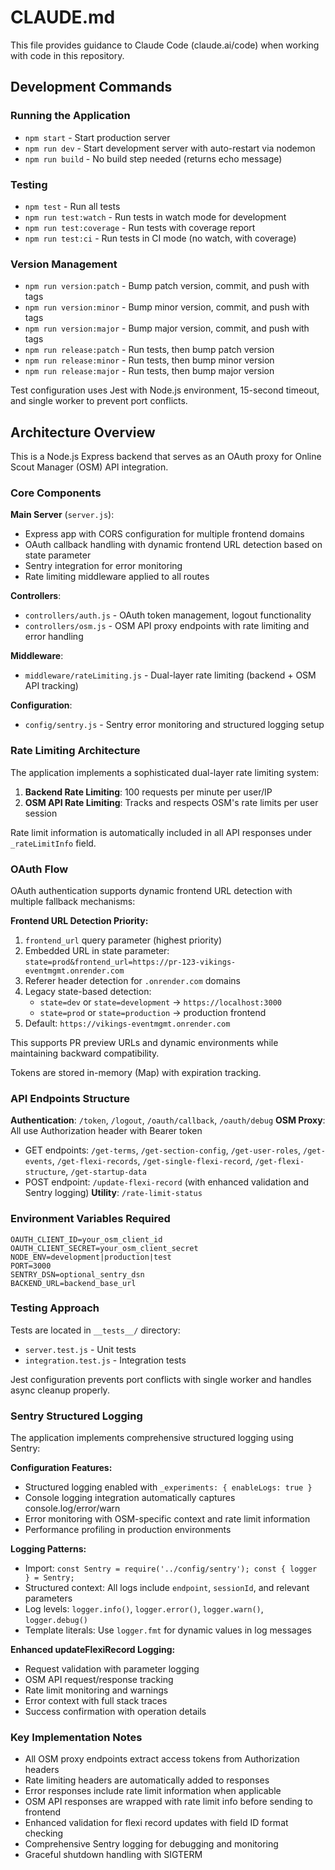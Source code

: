 # CLAUDE.md

This file provides guidance to Claude Code (claude.ai/code) when working with code in this repository.

## Development Commands

### Running the Application
- `npm start` - Start production server
- `npm run dev` - Start development server with auto-restart via nodemon
- `npm run build` - No build step needed (returns echo message)

### Testing
- `npm test` - Run all tests
- `npm run test:watch` - Run tests in watch mode for development
- `npm run test:coverage` - Run tests with coverage report
- `npm run test:ci` - Run tests in CI mode (no watch, with coverage)

### Version Management
- `npm run version:patch` - Bump patch version, commit, and push with tags
- `npm run version:minor` - Bump minor version, commit, and push with tags
- `npm run version:major` - Bump major version, commit, and push with tags
- `npm run release:patch` - Run tests, then bump patch version
- `npm run release:minor` - Run tests, then bump minor version
- `npm run release:major` - Run tests, then bump major version

Test configuration uses Jest with Node.js environment, 15-second timeout, and single worker to prevent port conflicts.

## Architecture Overview

This is a Node.js Express backend that serves as an OAuth proxy for Online Scout Manager (OSM) API integration.

### Core Components

**Main Server** (`server.js`):
- Express app with CORS configuration for multiple frontend domains
- OAuth callback handling with dynamic frontend URL detection based on state parameter
- Sentry integration for error monitoring
- Rate limiting middleware applied to all routes

**Controllers**:
- `controllers/auth.js` - OAuth token management, logout functionality
- `controllers/osm.js` - OSM API proxy endpoints with rate limiting and error handling

**Middleware**:
- `middleware/rateLimiting.js` - Dual-layer rate limiting (backend + OSM API tracking)

**Configuration**:
- `config/sentry.js` - Sentry error monitoring and structured logging setup

### Rate Limiting Architecture

The application implements a sophisticated dual-layer rate limiting system:

1. **Backend Rate Limiting**: 100 requests per minute per user/IP
2. **OSM API Rate Limiting**: Tracks and respects OSM's rate limits per user session

Rate limit information is automatically included in all API responses under `_rateLimitInfo` field.

### OAuth Flow

OAuth authentication supports dynamic frontend URL detection with multiple fallback mechanisms:

**Frontend URL Detection Priority:**
1. `frontend_url` query parameter (highest priority)
2. Embedded URL in state parameter: `state=prod&frontend_url=https://pr-123-vikings-eventmgmt.onrender.com`
3. Referer header detection for `.onrender.com` domains
4. Legacy state-based detection:
   - `state=dev` or `state=development` → `https://localhost:3000`
   - `state=prod` or `state=production` → production frontend
5. Default: `https://vikings-eventmgmt.onrender.com`

This supports PR preview URLs and dynamic environments while maintaining backward compatibility.

Tokens are stored in-memory (Map) with expiration tracking.

### API Endpoints Structure

**Authentication**: `/token`, `/logout`, `/oauth/callback`, `/oauth/debug`
**OSM Proxy**: All use Authorization header with Bearer token
- GET endpoints: `/get-terms`, `/get-section-config`, `/get-user-roles`, `/get-events`, `/get-flexi-records`, `/get-single-flexi-record`, `/get-flexi-structure`, `/get-startup-data`
- POST endpoint: `/update-flexi-record` (with enhanced validation and Sentry logging)
**Utility**: `/rate-limit-status`

### Environment Variables Required

```env
OAUTH_CLIENT_ID=your_osm_client_id
OAUTH_CLIENT_SECRET=your_osm_client_secret
NODE_ENV=development|production|test
PORT=3000
SENTRY_DSN=optional_sentry_dsn
BACKEND_URL=backend_base_url
```

### Testing Approach

Tests are located in `__tests__/` directory:
- `server.test.js` - Unit tests
- `integration.test.js` - Integration tests

Jest configuration prevents port conflicts with single worker and handles async cleanup properly.

### Sentry Structured Logging

The application implements comprehensive structured logging using Sentry:

**Configuration Features:**
- Structured logging enabled with `_experiments: { enableLogs: true }`
- Console logging integration automatically captures console.log/error/warn
- Error monitoring with OSM-specific context and rate limit information
- Performance profiling in production environments

**Logging Patterns:**
- Import: `const Sentry = require('../config/sentry'); const { logger } = Sentry;`
- Structured context: All logs include `endpoint`, `sessionId`, and relevant parameters
- Log levels: `logger.info()`, `logger.error()`, `logger.warn()`, `logger.debug()`
- Template literals: Use `logger.fmt` for dynamic values in log messages

**Enhanced updateFlexiRecord Logging:**
- Request validation with parameter logging
- OSM API request/response tracking
- Rate limit monitoring and warnings
- Error context with full stack traces
- Success confirmation with operation details

### Key Implementation Notes

- All OSM proxy endpoints extract access tokens from Authorization headers
- Rate limiting headers are automatically added to responses
- Error responses include rate limit information when applicable
- OSM API responses are wrapped with rate limit info before sending to frontend
- Enhanced validation for flexi record updates with field ID format checking
- Comprehensive Sentry logging for debugging and monitoring
- Graceful shutdown handling with SIGTERM